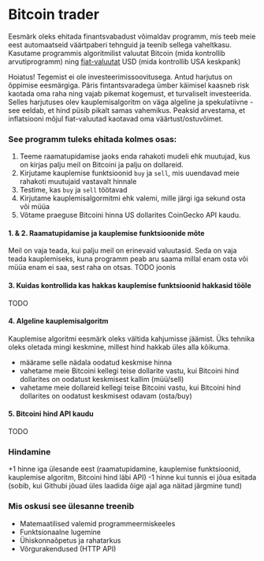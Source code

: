 # Bitcoin trader

Eesmärk oleks ehitada finantsvabadust võimaldav programm, mis teeb meie eest automaatseid väärtpaberi tehnguid ja teenib sellega vaheltkasu.
Kasutame programmis algoritmilist valuutat Bitcoin (mida kontrollib arvutiprogramm) ning [fiat-valuutat](https://et.wikipedia.org/wiki/Fiat-raha) USD (mida kontrollib USA keskpank)

Hoiatus! Tegemist ei ole investeerimissoovitusega. Antud harjutus on õppimise eesmärgiga. Päris fintantsvaradega ümber käimisel kaasneb risk kaotada oma raha ning vajab pikemat kogemust, et turvaliselt investeerida.
Selles harjutuses olev kauplemisalgoritm on väga algeline ja spekulatiivne - see eeldab, et hind püsib pikalt samas vahemikus. Peaksid arvestama, et inflatsiooni mõjul fiat-valuutad kaotavad oma väärtust/ostuvõimet.

### See programm tuleks ehitada kolmes osas:
1. Teeme raamatupidamise jaoks enda rahakoti mudeli ehk muutujad, kus on kirjas palju meil on Bitcoini ja palju on dollareid.
2. Kirjutame kauplemise funktsioonid `buy` ja `sell`, mis uuendavad meie rahakoti muutujaid vastavalt hinnale
3. Testime, kas `buy` ja `sell` töötavad
4. Kirjutame kauplemisalgormitmi ehk valemi, mille järgi iga sekund osta või müüa
5. Võtame praeguse Bitcoini hinna US dollarites CoinGecko API kaudu.

#### 1. & 2. Raamatupidamise ja kauplemise funktsioonide mõte
Meil on vaja teada, kui palju meil on erinevaid valuutasid. Seda on vaja teada kauplemiseks, kuna programm peab aru saama millal enam osta või müüa enam ei saa, sest raha on otsas.
TODO joonis

#### 3. Kuidas kontrollida kas hakkas kauplemise funktsioonid hakkasid tööle
TODO

#### 4. Algeline kauplemisalgoritm
Kauplemise algoritmi eesmärk oleks vältida kahjumisse jäämist. Üks tehnika oleks oletada mingi keskmine, millest hind hakkab üles alla kõikuma.
- määrame selle nädala oodatud keskmise hinna
- vahetame meie Bitcoini kellegi teise dollarite vastu, kui Bitcoini hind dollarites on oodatust keskmisest kallim (müü/sell)
- vahetame meie dollareid kellegi teise Bitcoini vastu, kui Bitcoini hind dollarites on oodatust keskmisest odavam (osta/buy)

#### 5. Bitcoini hind API kaudu
TODO

### Hindamine
+1 hinne iga ülesande eest (raamatupidamine, kauplemise funktsioonid, kauplemise algoritm, Bitcoini hind läbi API)
-1 hinne kui tunnis ei jõua esitada (sobib, kui Githubi jõuad üles laadida õige ajal aga näitad järgmine tund)

### Mis oskusi see ülesanne treenib
- Matemaatilised valemid programmeermiskeeles
- Funktsionaalne lugemine
- Ühiskonnaõpetus ja rahatarkus
- Võrgurakendused (HTTP API)
